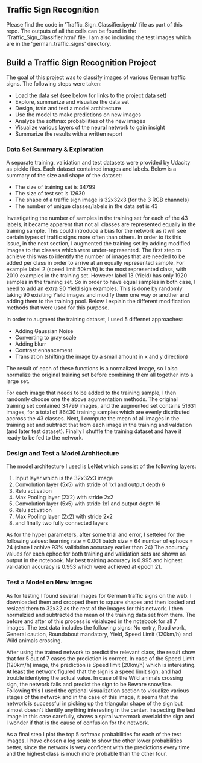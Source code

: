 ## **Traffic Sign Recognition** 
Please find the code in 'Traffic_Sign_Classifier.ipynb' file as part of this repo. The outputs of all the cells can be found in the 'Traffic_Sign_Classifier.html' file. I am also including the test images which are in the 'german_traffic_signs' directory.

## **Build a Traffic Sign Recognition Project**
The goal of this project was to classify images of various German traffic signs.
The following steps were taken:
* Load the data set (see below for links to the project data set)
* Explore, summarize and visualize the data set
* Design, train and test a model architecture
* Use the model to make predictions on new images
* Analyze the softmax probabilities of the new images
* Visualize various layers of the neural network to gain insight
* Summarize the results with a written report


### Data Set Summary & Exploration
A separate training, validation and test datasets were provided by Udacity as pickle files. Each dataset contained images and labels. Below is a summary of the size and shape of the dataset:

* The size of training set is 34799
* The size of test set is 12630
* The shape of a traffic sign image is 32x32x3 (for the 3 RGB channels)
* The number of unique classes/labels in the data set is 43

Investigating the number of samples in the training set for each of the 43 labels, it became apparent that not all classes are represented equally in the training sample. This could introduce a bias for the network as it will see certain types of traffic signs more often than others. In order to fix this issue, in the next section, I augmented the training set by adding modified images to the classes which were under-represented. The first step to achieve this was to identify the number of images that are needed to be added per class in order to arrive at an equally represented sample. For example label 2 (speed limit 50km/h) is the most represented class, with 2010 examples in the training set. However label 13 (Yield)  has only 1920 samples in the training set. So in order to have equal samples in both case, I need to add an extra 90 Yield sign examples. This is done by randomly taking 90 exisiting Yield images and modify them one way or another and adding them to the training pool. Below I explain the different modification methods that were used for this purpose. 


In order to augment the training dataset, I used 5 differnet approaches:
 * Adding Gaussian Noise
 * Converting to gray scale 
 * Adding blurr
 * Contrast enhancement
 * Translation (shifting the image by a small amount in x and y direction)

The result of each of these functions is a normalized image, so I also normalize the original training set before combining them all together into a large set.

For each image that needs to be added to the training sample, I then randomly choose one the above agumentation methods.
The original training set contained 34799 images, and the augmented set contains 51631 images, for a total of 86430 training samples which are evenly distributed accross the 43 classes.
Next, I compute the mean of all images in the training set and subtract that from each image in the training and valdation (and later test dataset).
Finally I shuffle the training dataset and have it ready to be fed to the network.

### Design and Test a Model Architecture

The model architecture I used is LeNet which consist of the following layers:
1. Input layer which is the 32x32x3 image
2. Convolution layer (5x5) with stride of 1x1  and output depth 6
3. Relu activation
4. Max Pooling layer (2X2) with stride 2x2
5. Convolution layer (5x5) with stride 1x1 and output depth 16
6. Relu activation
7. Max Pooling layer (2x2) with stride 2x2
8. and finally two fully connected layers

As for the hyper parameters, after some trial and error, I setteled for the following values:
learning rate = 0.001
batch size = 64
number of ephocs = 24 (since I achive 93% validation accuracy earlier than 24)
The accuracy values for each ephoc for both training and validation sets are shown as output in the notebook.
My best training accuracy is 0.995 and highest validation accuracy is 0.953 which were achieved at epoch 21.


### Test a Model on New Images
As for testing I found several images for German traffic signs on the web. I downloaded them and cropped them to square shapes and then loaded and resized them to 32x32 as the rest of the images for this network.
I then normalzied and subtracted the mean of the training data set from them. The before and after of this process is visialuzed in the notebook for all 7 images. The test data includes the following signs: No entry, Road work, General caution, Roundabout mandatory, Yield, Speed Limit (120km/h) and Wild animals crossing.

After using the trained network to predict the relevant class, the result show that for 5 out of 7 cases the prediction is correct. In case of the Speed Limit (120km/h) image, the prediction is Speed limit (20km/h) which is interesting. At least the network figured that the sign is a speed limit sign, and had trouble identiying the actual value. In case of the Wild animals crossing sign, the network fails and predict the sign to be Beware snow/ice.
Following this I used the optional visualization section to visualize various stages of the netwrok and in the case of this image, it seems that the network is successful in picking up the triangular shape of the sign but almost doesn't identify anything interesting in the center. Inspecting the test image in this case carefully, shows a spiral watermark overlaid the sign and I wonder if that is the cause of confusion for the network.

As a final step I plot the top 5 softmax probabilities for each of the test images. I have chosen a log scale to show the other lower probabilities better, since the network is very confident with the predictions every time and the highest class is much more probable than the other four. 
